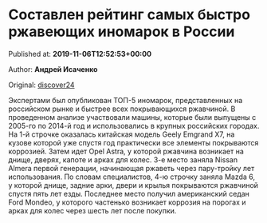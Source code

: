 
# Составлен рейтинг самых быстро ржавеющих иномарок в России

Published at: **2019-11-06T12:52:53+00:00**

Author: **Андрей Исаченко**

Original: [discover24](https://discover24.ru/2019/11/eksperty-sostavili-top-5-samyh-bystro-rzhaveyuschih-inomarok-v-rossii/)

Экспертами был опубликован ТОП-5 иномарок, представленных на российском рынке и быстрее всех покрывающихся ржавчиной.
В проведенном анализе участвовали машины, которые были выпущены с 2005-го по 2014-й год и использовались в крупных российских городах. На 1-й строчке оказалась китайская модель Geely Emgrand X7, на кузове которой уже спустя год практически все элементы покрываются коррозией. Затем идет Opel Astra, у которой ржавчина возникает на днище, дверях, капоте и арках для колес. 3-е место заняла Nissan Almera первой генерации, начинающая ржаветь через пару-тройку лет использования.
По словам специалистов, 4-ю строчку заняла Mazda 6, у которой днище, задние арки, двери и крылья покрываются ржавчиной спустя пять лет езды. Последнее место получил американский седан Ford Mondeo, у которого частенько возникает коррозия на порогах и арках для колес через шесть лет после покупки.
